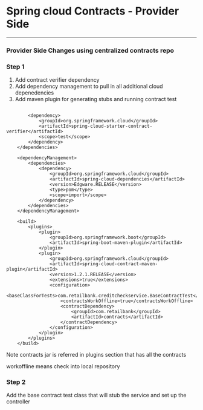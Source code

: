 # Spring cloud Contracts - Provider Side
---

### Provider Side Changes using centralized contracts repo


### Step 1

 1. Add contract verifier dependency 
 2. Add dependency management to pull in all additional cloud depenedencies
 3. Add maven plugin for generating stubs and running contract test

```

		<dependency>
			<groupId>org.springframework.cloud</groupId>
			<artifactId>spring-cloud-starter-contract-verifier</artifactId>
			<scope>test</scope>
		</dependency>
	</dependencies>

	<dependencyManagement>
		<dependencies>
			<dependency>
				<groupId>org.springframework.cloud</groupId>
				<artifactId>spring-cloud-dependencies</artifactId>
				<version>Edgware.RELEASE</version>
				<type>pom</type>
				<scope>import</scope>
			</dependency>
		</dependencies>
	</dependencyManagement>

	<build>
		<plugins>
			<plugin>
				<groupId>org.springframework.boot</groupId>
				<artifactId>spring-boot-maven-plugin</artifactId>
			</plugin>
			<plugin>
				<groupId>org.springframework.cloud</groupId>
				<artifactId>spring-cloud-contract-maven-plugin</artifactId>
				<version>1.2.1.RELEASE</version>
				<extensions>true</extensions>
				<configuration>
					<baseClassForTests>com.retailbank.creditcheckservice.BaseContractTest</baseClassForTests>
					<contractsWorkOffline>true</contractsWorkOffline>
					<contractDependency>
						<groupId>com.retailbank</groupId>
						<artifactId>contracts</artifactId>
					</contractDependency>
				</configuration>
			</plugin>
		</plugins>
	</build>
```

Note contracts jar is referred in plugins section that has all the contracts

workoffline means check into local repository 


### Step 2

Add the base contract test class that will stub the service and set up the controller
